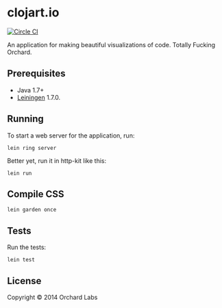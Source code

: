 # clojart.io

[![Circle CI](https://circleci.com/gh/orchard-labs/clojart.io.png?style=badge)](https://circleci.com/gh/orchard-labs/clojart.io)

An application for making beautiful visualizations of code. Totally
Fucking Orchard.

## Prerequisites

* Java 1.7+
* [Leiningen][1] 1.7.0.

[1]: https://github.com/technomancy/leiningen

## Running

To start a web server for the application, run:

    lein ring server

Better yet, run it in http-kit like this:

    lein run

## Compile CSS

    lein garden once

## Tests

Run the tests:

    lein test

## License

Copyright © 2014 Orchard Labs
